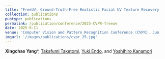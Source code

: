 ```yaml
---
title: "FreeUV: Ground-Truth-Free Realistic Facial UV Texture Recovery via Cross-Assembly Inference Strategy"
collection: publications
pubtype: publications
permalink: /publication/conference/2025-CVPR-freeuv
date: 2025-6-11
venue: 'Computer Vision and Pattern Recognition Conference (CVPR), Jun, To appear'
imgurl: '/images/publications/cvpr_25.jpg'
---
```


**Xingchao Yang***, [Takafumi Taketomi](https://taketomitakafumi.sakura.ne.jp/web/en/), [Yuki Endo](https://www.cgg.cs.tsukuba.ac.jp/~endo/index_en.html), and [Yoshihiro Kanamori](http://kanamori.cs.tsukuba.ac.jp/index.html)